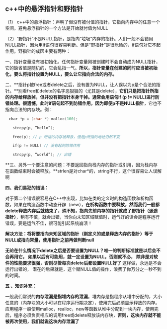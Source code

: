 ## c++中的悬浮指针和野指针 

（1） c++中的悬浮指针：声明了但没有被付值的指针，它指向内存中的任意一个空间。避免悬浮指针的一个方法是开始就付值为NULL

（2）“野指针”不是NULL指针，是指向“垃圾”内存的指针。人们一般不会错用NULL指针，因为用if语句很容易判断。但是“野指针”是很危险的，if语句对它不起作用。野指针的成因主要有两种：

一、指针变量没有被初始化。任何指针变量刚被创建时不会自动成为NULL指针，它的缺省值是随机的，它会乱指一气。**所以，指针变量在创建的同时应当被初始化，要么将指针设置为NULL，要么让它指向合法的内存。**


二、**指针p被free或者delete之后，没有置为NULL，让人误以为p是个合法的指针。**别看free和delete的名字恶狠狠的（尤其是delete），**它们只是把指针所指的内存给释放掉，但并没有把指针本身干掉。通常会用语句if (p != NULL)进行防错处理。很遗憾，此时if语句起不到防错作用，因为即便p不是NULL指针**，它也不指向合法的内存块。例：

```c
　char *p = (char *) malloc(100);

　　strcpy(p, “hello”);

　　free(p); // p 所指的内存被释放，但是p所指的地址仍然不变

　　if(p != NULL) // 没有起到防错作用

　　strcpy(p, “world”); // 出错　　

```

**三、另外一个要注意的问题：不要返回指向栈内存的指针或引用，因为栈内存在函数结束时会被释放。**strlen是对char*的，string不行，这个很容易让人误解啊

**四、我们易犯的错误：**

对于第二个错误很容易在C++中出现，比如在类的定义时的构造函数和析构函数，如果在构造函数中动态开辟（new），**在析构函数中要释放，然而我们一般都delete释放内存后就结束了，殊不知，指向先前内存的指针就成了野指针（迷途指针）**，稍有不慎，就会出错，当你向未知区域赋值时，运气好的话会是程序运行错误，要是运气不佳，很可能引起系统崩溃！

**解决方法：将将要指向未知区域的指针（刚定义的或是释放内存的指针）等于NULL或指向常量，使用指针之前再做判断null**

**无论在什么情况下delete之后是否要设置为NULL？唯一的判断标准就是以后会不会再用它， 如果以后有可能用，就一定设置为NULL，否则就不必， 除非是对软件的性能要求很强，否则尽管每次delete后都设置NULL好了**  这样做，永远是不会运行出错的， 潜在的后果就是，这个赋NULL值的操作，浪费了你万分之一秒不到的时间。

**五 、知识补充：**

一般我们常说的**内存泄漏是指堆内存的泄漏**。堆内存是指程序从堆中分配的，大小任意的（内存块的大小可以在程序运行期决定），使用完后必须显示释放的内存。应用程序一般使用malloc，realloc，new等函数从堆中分配到一块内存，使用完后，程序必须负责相应的调用free或delete释放该内存块，**否则，这块内存就不能被再次使用，我们就说这块内存泄漏了**





